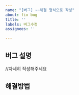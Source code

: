 ```yaml
---
name: "[버그] ~~해결 형식으로 작성"
about: fix bug
title: ''
labels: 버그수정
assignees: ''

---
```


## 버그 설명
//자세히 작성해주세요

## 해결방법
